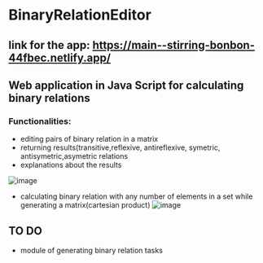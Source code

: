 # BinaryRelationEditor
## link for the app: https://main--stirring-bonbon-44fbec.netlify.app/
## Web application in Java Script for calculating binary relations
### Functionalities:
- editing pairs of binary relation in a matrix
- returning results(transitive,reflexive, antireflexive, symetric, antisymetric,asymetric relations
- explanations about the results

![image](https://user-images.githubusercontent.com/57957655/236585794-9bc5e3e2-f2b2-47a4-8735-18cb05907c0f.png)
- calculating binary relation with any number of elements in a set while generating a matrix(cartesian product)
![image](https://user-images.githubusercontent.com/57957655/236707079-0e27e701-4055-4b07-9c63-fa565583a777.png)


## TO DO
-  module of generating binary relation tasks

